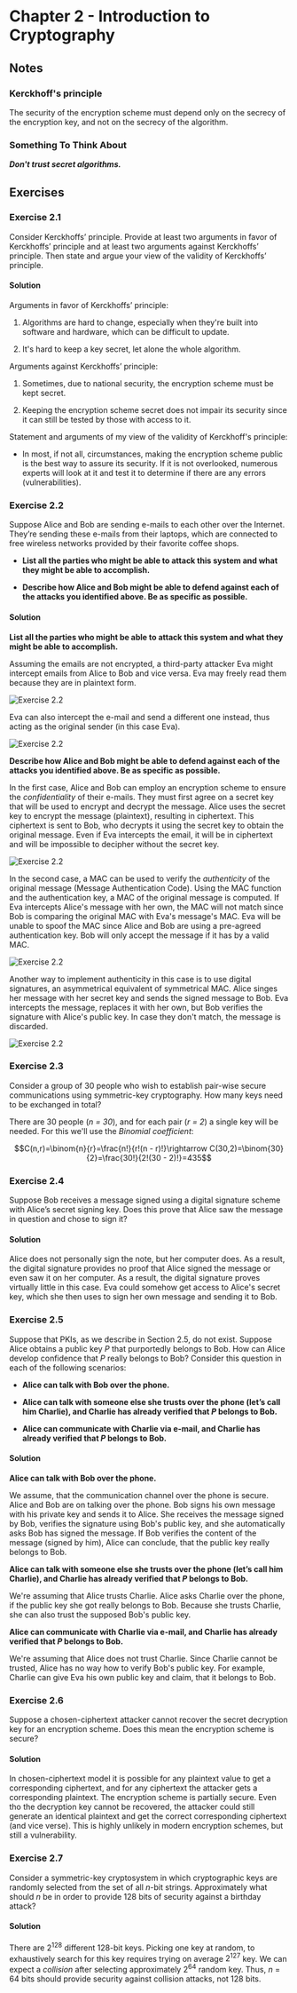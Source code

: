 # Chapter 2 - Introduction to Cryptography

## Notes

### Kerckhoff's principle

The security of the encryption scheme must depend only on the secrecy of the encryption key, and not on the secrecy of the algorithm.

### Something To Think About

***Don't trust secret algorithms.***

## Exercises

### Exercise 2.1

Consider Kerckhoffs’ principle. Provide at least two arguments in favor of Kerckhoffs’ principle and at least two arguments against Kerckhoffs’ principle. Then state and argue your view of the validity of Kerckhoffs’ principle.

#### Solution

Arguments in favor of Kerckhoffs’ principle:

1. Algorithms are hard to change, especially when they're built into software and hardware, which can be difficult to update.

2. It's hard to keep a key secret, let alone the whole algorithm. 

Arguments against Kerckhoffs’ principle:

1. Sometimes, due to national security, the encryption scheme must be kept secret.

2. Keeping the encryption scheme secret does not impair its security since it can still be tested by those with access to it.

Statement and arguments of my view of the validity of Kerckhoff's principle:

- In most, if not all, circumstances, making the encryption scheme public is the best way to assure its security. If it is not overlooked, numerous experts will look at it and test it to determine if there are any errors (vulnerabilities).

### Exercise 2.2

Suppose Alice and Bob are sending e-mails to each other over the Internet. They’re sending these e-mails from their laptops, which are connected to free wireless networks provided by their favorite coffee shops.

- **List all the parties who might be able to attack this system and what they
might be able to accomplish.**

- **Describe how Alice and Bob might be able to defend against each of the
attacks you identified above. Be as specific as possible.**

#### Solution

**List all the parties who might be able to attack this system and what they
might be able to accomplish.**

Assuming the emails are not encrypted, a third-party attacker Eva might intercept emails from Alice to Bob and vice versa. Eva may freely read them because they are in plaintext form.

![Exercise 2.2](exercise_2_2a.png "Exercise 2.2")

Eva can also intercept the e-mail and send a different one instead, thus acting as the original sender (in this case Eva).

![Exercise 2.2](exercise_2_2b.png "Exercise 2.2")

**Describe how Alice and Bob might be able to defend against each of the
attacks you identified above. Be as specific as possible.**

In the first case, Alice and Bob can employ an encryption scheme to ensure the *confidentiality* of their e-mails. They must first agree on a secret key that will be used to encrypt and decrypt the message. Alice uses the secret key to encrypt the message (plaintext), resulting in ciphertext. This ciphertext is sent to Bob, who decrypts it using the secret key to obtain the original message. Even if Eva intercepts the email, it will be in ciphertext and will be impossible to decipher without the secret key.

![Exercise 2.2](exercise_2_2c.png "Exercise 2.2")

In the second case, a MAC can be used to verify the *authenticity* of the original message (Message Authentication Code). Using the MAC function and the authentication key, a MAC of the original message is computed. If Eva intercepts Alice's message with her own, the MAC will not match since Bob is comparing the original MAC with Eva's message's MAC. Eva will be unable to spoof the MAC since Alice and Bob are using a pre-agreed authentication key. Bob will only accept the message if it has by a valid MAC.

![Exercise 2.2](exercise_2_2d.png "Exercise 2.2")

Another way to implement authenticity in this case is to use digital signatures, an asymmetrical equivalent of symmetrical MAC. Alice singes her message with her secret key and sends the signed message to Bob. Eva intercepts the message, replaces it with her own, but Bob verifies the signature with Alice's public key. In case they don't match, the message is discarded.

![Exercise 2.2](exercise_2_2e.png "Exercise 2.2")

### Exercise 2.3

Consider a group of 30 people who wish to establish pair-wise secure communications using symmetric-key cryptography. How many keys need to be exchanged in total?

There are 30 people (*n = 30*), and for each pair (*r = 2*) a single key will be needed. For this we'll use the *Binomial coefficient*:

```math
C(n,r)=\binom{n}{r}=\frac{n!}{r!(n - r)!}\rightarrow C(30,2)=\binom{30}{2}=\frac{30!}{2!(30 - 2)!}=435
```

### Exercise 2.4

Suppose Bob receives a message signed using a digital signature scheme with Alice’s secret signing key. Does this prove that Alice saw the message in question and chose to sign it?

#### Solution

Alice does not personally sign the note, but her computer does. As a result, the digital signature provides no proof that Alice signed the message or even saw it on her computer. As a result, the digital signature proves virtually little in this case. Eva could somehow get access to Alice's secret key, which she then uses to sign her own message and sending it to Bob.

### Exercise 2.5

Suppose that PKIs, as we describe in Section 2.5, do not exist. Suppose Alice obtains a public key *P* that purportedly belongs to Bob. How can Alice develop confidence that *P* really belongs to Bob? Consider this question in each of the following scenarios:

- **Alice can talk with Bob over the phone.**

- **Alice can talk with someone else she trusts over the phone (let’s call him Charlie), and Charlie has already verified that *P* belongs to Bob.**

- **Alice can communicate with Charlie via e-mail, and Charlie has already verified that *P* belongs to Bob.**

#### Solution

**Alice can talk with Bob over the phone.**

We assume, that the communication channel over the phone is secure. Alice and Bob are on talking over the phone. Bob signs his own message with his private key and sends it to Alice. She receives the message signed by Bob, verifies the signature using Bob's public key, and she automatically asks Bob has signed the message. If Bob verifies the content of the message (signed by him), Alice can conclude, that the public key really belongs to Bob.

**Alice can talk with someone else she trusts over the phone (let’s call him Charlie), and Charlie has already verified that *P* belongs to Bob.**

We're assuming that Alice trusts Charlie. Alice asks Charlie over the phone, if the public key she got really belongs to Bob. Because she trusts Charlie, she can also trust the supposed Bob's public key.

**Alice can communicate with Charlie via e-mail, and Charlie has already verified that *P* belongs to Bob.**

We're assuming that Alice does not trust Charlie. Since Charlie cannot be trusted, Alice has no way how to verify Bob's public key. For example, Charlie can give Eva his own public key and claim, that it belongs to Bob.

### Exercise 2.6

Suppose a chosen-ciphertext attacker cannot recover the secret decryption key for an encryption scheme. Does this mean the encryption scheme is secure?

#### Solution

In chosen-ciphertext model it is possible for any plaintext value to get a corresponding ciphertext, and for any ciphertext the attacker gets a corresponding plaintext. The encryption scheme is partially secure. Even tho the decryption key cannot be recovered, the attacker could still generate an identical plaintext and get the correct corresponding ciphertext (and vice verse). This is highly unlikely in modern encryption schemes, but still a vulnerability.

### Exercise 2.7

Consider a symmetric-key cryptosystem in which cryptographic keys are randomly selected from the set of all *n*-bit strings. Approximately what should *n* be in order to provide 128 bits of security against a birthday attack?

#### Solution

There are $2^{128}$ different 128-bit keys. Picking one key at random, to exhaustively search for this key requires trying on average $2^{127}$ key. We can expect a *collision* after selecting approximately $2^{64}$ random key. Thus, *n* = 64 bits should provide security against collision attacks, not 128 bits.
